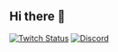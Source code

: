 ## Hi there 👋
[![Twitch Status](https://img.shields.io/twitch/status/mouredev?style=social)](https://www.twitch.tv/mama1ucha)
[![Discord](https://img.shields.io/discord/729672926432985098?style=social&label=Discord&logo=discord)](https://discord.gg/x3Hxp7wZ)
